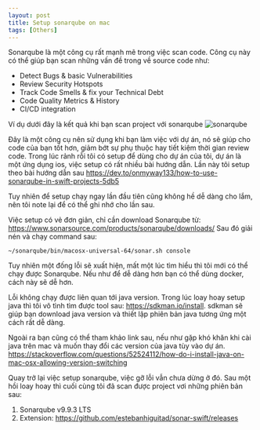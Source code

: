 ```yaml
---
layout: post
title: Setup sonarqube on mac
tags: [Others]
---
```


Sonarqube là một công cụ rất mạnh mẽ trong việc scan code. Công cụ này có thể giúp bạn scan những vấn đề trong về source code như:

- Detect Bugs & basic Vulnerabilities
- Review Security Hotspots
- Track Code Smells & fix your Technical Debt
- Code Quality Metrics & History
- CI/CD integration

Ví dụ dưới đây là kết quả khi bạn scan project với sonarqube
![sonarqube](https://www.c-sharpcorner.com/article/step-by-step-sonarqube-setup-and-run-sonarqube-scanner/Images/Step%20By%20Step%20SonarQube%20Setup%20And%20Run%20SonarQube%20Scanner7.jpg)

Đây là một công cụ nên sử dụng khi bạn làm việc với dự án, nó sẽ giúp cho code của bạn tốt hơn, giảm bớt sự phụ thuộc hay tiết kiệm thời gian review code.
Trong lúc rảnh rỗi tôi có setup để dùng cho dự án của tôi, dự án là một ứng dụng ios, việc setup có rất nhiều bài hướng dẫn. Lần này tôi setup theo bài hướng dẫn sau
https://dev.to/onmyway133/how-to-use-sonarqube-in-swift-projects-5db5

Tuy nhiên để setup chạy ngay lần đầu tiên cũng 
không hề dễ dàng cho lắm, nên tôi note lại để có thể ghi nhớ cho lần sau. 

Việc setup có vẻ đơn giản, chỉ cần download Sonarqube từ: https://www.sonarsource.com/products/sonarqube/downloads/
Sau đó giải nén và chạy command sau:
```` 
~/sonarqube/bin/macosx-universal-64/sonar.sh console
````
Tuy nhiên một đống lỗi sẽ xuất hiện, mất một lúc tìm hiểu thì tôi mới có thể chạy được Sonarqube. Nếu như để dễ dàng hơn bạn có thể dùng docker, cách này sẽ dễ hơn.

Lỗi không chạy được liên quan tới java version. Trong lúc loay hoay setup java thì tôi vô tình tìm được tool sau: https://sdkman.io/install.
sdkman sẽ giúp bạn download java version và thiết lập phiên bản java tương ứng một cách rất dễ dàng.

Ngoài ra bạn cũng có thể tham khảo link sau, nếu như gặp khó khăn khi cài java trên mac và muốn thay đổi các version của java tùy vào dự án. https://stackoverflow.com/questions/52524112/how-do-i-install-java-on-mac-osx-allowing-version-switching

Quay trở lại việc setup sonarqube, việc gỡ lỗi vẫn chưa dừng ở đó. Sau một hồi loay hoay thì cuối cùng tôi đã scan được project vơi những phiên bản sau:

1. Sonarqube v9.9.3 LTS
2. Extension: https://github.com/estebanhiguitad/sonar-swift/releases
